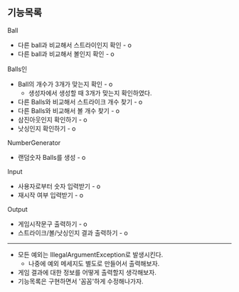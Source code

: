 ## 기능목록

Ball
- 다른 ball과 비교해서 스트라이인지 확인 - o
- 다른 ball과 비교해서 볼인지 확인 - o

Balls인
- Ball의 개수가 3개가 맞는지 확인 - o
  - 생성자에서 생성할 때 3개가 맞는지 확인하였다.
- 다른 Balls와 비교해서 스트라이크 개수 찾기 - o
- 다른 Balls와 비교해서 볼 개수 찾기 - o
- 삼진아웃인지 확인하기 - o
- 낫싱인지 확인하기 - o

NumberGenerator
- 랜덤숫자 Balls를 생성 - o

Input
- 사용자로부터 숫자 입력받기 - o
- 재시작 여부 입력받기 - o

Output
- 게임시작문구 출력하기 - o
- 스트라이크/볼/낫싱인지 결과 출력하기 - o

---
- 모든 예외는 IllegalArgumentException로 발생시킨다. 
  - 나중에 예외 메세지도 별도로 만들어서 출력해보자.
- 게임 결과에 대한 정보를 어떻게 출력할지 생각해보자.
- 기능목록은 구현하면서 '꼼꼼'하게 수정해나가자.